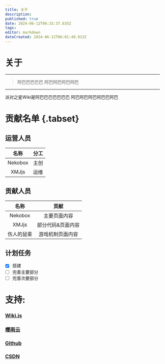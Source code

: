 ```yaml
---
title: 关于
description: 
published: true
date: 2024-06-12T06:33:37.635Z
tags: 
editor: markdown
dateCreated: 2024-06-12T06:01:49.913Z
---
```


# 关于
---
>阿巴巴巴巴巴
>阿巴阿巴阿巴阿巴
---


派对之星Wiki是阿巴巴巴巴巴巴巴
阿巴阿巴阿巴阿巴巴阿巴

# 贡献名单 {.tabset}
## 运营人员

|   名称   | 分工 |
| :--: | :--: |
|Nekobox|主创|
|XMJjs|运维|

## 贡献人员

|   名称   |   贡献   |
| :--: | :--: |
|Nekobox|主要页面内容|
|XMJjs|部分代码&页面内容|
|伤人的鼠辈|游戏机制页面内容|

## 计划任务

- [x] 搭建
- [ ] 完善主要部分
- [ ] 完善次要部分

# 支持:

### [Wiki.js](https://wiki.js.org/)

### [樱雨云](https://aqinco.com)

### [Github](https://github.com)

### [CSDN](https://csdn.net)

